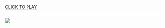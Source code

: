 
<a href="https://premium76.site?title=driving_games_unblocked&ref=13M">CLICK TO PLAY</a></h3>
<hr>

<a href="https://premium76.site?title=driving_games_unblocked&ref=13M"><img src="https://clearcache.store/games.png"></a>


